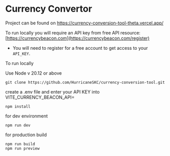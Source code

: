 # Currency Convertor

Project can be found on https://currency-conversion-tool-theta.vercel.app/ 

To run locally you will require an API key from free API resource: [https://currencybeacon.com](https://currencybeacon.com/register)
- You will need to register for a free account to get access to your `API_KEY`.


To run locally 

Use Node v 20.12 or above 
```
git clone https://github.com/HurricaneSKC/currency-conversion-tool.git 
```
create a .env file and enter your API KEY into VITE_CURRENCY_BEACON_API=
```
npm install 
```
for dev environment 
```
npm run dev 
```
for production build

```
npm run build 
npm run preview 
```
